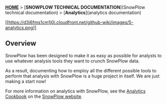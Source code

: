 [**HOME**](Home) > [**SNOWPLOW TECHNICAL DOCUMENTATION**](SnowPlow technical documentation) > [**Analytics**](analytics documentation)

[[https://d3i6fms1cm1j0i.cloudfront.net/github-wiki/images/5-analytics.png]] 

## Overview

SnowPlow has been designed to make it as easy as possible for analysts to use whatever analysis tools they want to crunch SnowPlow data.

As a result, documenting how to employ all the different possible tools to perform that analysis with SnowPlow is a huge project in itself. We are just making a start now!

For more information on analytics with SnowPlow, see the [Analytics Cookbook](http://snowplowanalytics.com/analytics/index.html) on the [SnowPlow website](http://snowplowanalytics.com).